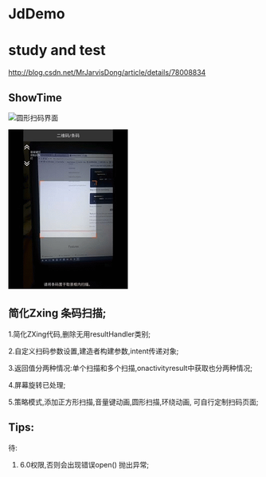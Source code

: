 # JdDemo
# study and test
http://blog.csdn.net/MrJarvisDong/article/details/78008834
## ShowTime

![圆形扫码界面](https://github.com/JarvisBuop/JdDemo/blob/master/circle_scan2.gif "Scan by Circle")

![方形扫码界面](https://github.com/JarvisBuop/JdDemo/blob/master/round_scan.gif "Scan by Round")

## 简化Zxing 条码扫描;

1.简化ZXing代码,删除无用resultHandler类别;

2.自定义扫码参数设置,建造者构建参数,intent传递对象;

3.返回值分两种情况:单个扫描和多个扫描,onactivityresult中获取也分两种情况;

4.屏幕旋转已处理;

5.策略模式,添加正方形扫描,音量键动画,圆形扫描,环绕动画,
  可自行定制扫码页面;


## Tips:
待:

1. 6.0权限,否则会出现错误open() 抛出异常;


